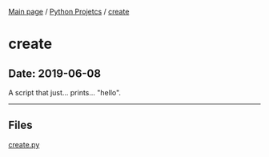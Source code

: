 [Main page](/) / [Python Projetcs](/python) / [create](/python/2019-06-08_create)

# create

## Date: 2019-06-08

A script that just... prints... "hello".

-----

## Files

[create.py](create.py)